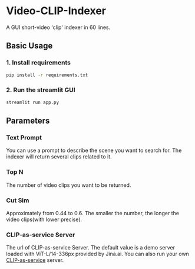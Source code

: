 # Video-CLIP-Indexer
A GUI short-video 'clip' indexer in 60 lines.

## Basic Usage
### 1. Install requirements
```bash
pip install -r requirements.txt
```

### 2. Run the streamlit GUI
```bash
streamlit run app.py
```

## Parameters
### Text Prompt
You can use a prompt to describe the scene you want to search for. The indexer will return several clips related to it.
### Top N
The number of video clips you want to be returned.
### Cut Sim
Approximately from 0.44 to 0.6. The smaller the number, the longer the video clips(with lower precise).
### CLIP-as-service Server
The url of CLIP-as-service Server. The default value is a demo server loaded with ViT-L/14-336px provided by Jina.ai. You can also run your own [CLIP-as-service](https://github.com/jina-ai/clip-as-service) server.
